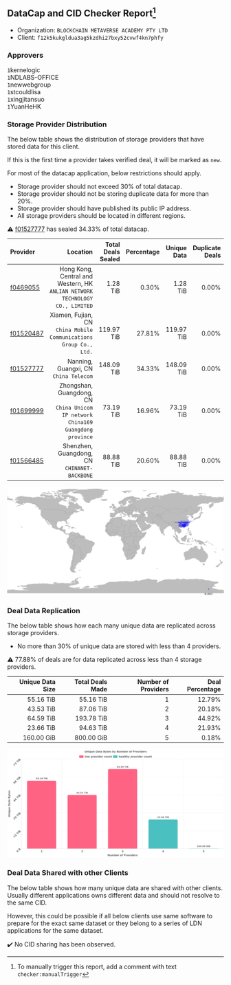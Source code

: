 ## DataCap and CID Checker Report[^1]
 - Organization: `BLOCKCHAIN METAVERSE ACADEMY PTY LTD`
 - Client: `f12k5kukgldua3ag5kzdhi27bxy52cvwf4kn7phfy`
### Approvers
`1`kernelogic<br/>`1`NDLABS-OFFICE<br/>`1`newwebgroup<br/>`1`stcouldlisa<br/>`1`xingjitansuo<br/>`1`YuanHeHK

### Storage Provider Distribution
The below table shows the distribution of storage providers that have stored data for this client.

If this is the first time a provider takes verified deal, it will be marked as `new`.

For most of the datacap application, below restrictions should apply.
 - Storage provider should not exceed 30% of total datacap.
 - Storage provider should not be storing duplicate data for more than 20%.
 - Storage provider should have published its public IP address.
 - All storage providers should be located in different regions.

⚠️ [f01527777](https://filfox.info/en/address/f01527777) has sealed 34.33% of total datacap.

| Provider                                              |                                                                            Location | Total Deals Sealed | Percentage | Unique Data | Duplicate Deals |
| :---------------------------------------------------- | ----------------------------------------------------------------------------------: | -----------------: | ---------: | ----------: | --------------: |
| [f0469055](https://filfox.info/en/address/f0469055)   |     Hong Kong, Central and Western, HK<br/>`ANLIAN NETWORK TECHNOLOGY CO., LIMITED` |           1.28 TiB |      0.30% |    1.28 TiB |           0.00% |
| [f01520487](https://filfox.info/en/address/f01520487) |                Xiamen, Fujian, CN<br/>`China Mobile Communications Group Co., Ltd.` |         119.97 TiB |     27.81% |  119.97 TiB |           0.00% |
| [f01527777](https://filfox.info/en/address/f01527777) |                                            Nanning, Guangxi, CN<br/>`China Telecom` |         148.09 TiB |     34.33% |  148.09 TiB |           0.00% |
| [f01699999](https://filfox.info/en/address/f01699999) | Zhongshan, Guangdong, CN<br/>`China Unicom  IP network China169 Guangdong province` |          73.19 TiB |     16.96% |   73.19 TiB |           0.00% |
| [f01566485](https://filfox.info/en/address/f01566485) |                                     Shenzhen, Guangdong, CN<br/>`CHINANET-BACKBONE` |          88.88 TiB |     20.60% |   88.88 TiB |           0.00% |

![Provider Distribution](https://raw.githubusercontent.com/data-preservation-programs/filplus-checker-assets/main/filecoin-project/filecoin-plus-large-datasets/issues/1002/1673233083393.png)
### Deal Data Replication
The below table shows how each many unique data are replicated across storage providers.
- No more than 30% of unique data are stored with less than 4 providers.

⚠️ 77.88% of deals are for data replicated across less than 4 storage providers.

| Unique Data Size | Total Deals Made | Number of Providers | Deal Percentage |
| ---------------: | ---------------: | ------------------: | --------------: |
|        55.16 TiB |        55.16 TiB |                   1 |          12.79% |
|        43.53 TiB |        87.06 TiB |                   2 |          20.18% |
|        64.59 TiB |       193.78 TiB |                   3 |          44.92% |
|        23.66 TiB |        94.63 TiB |                   4 |          21.93% |
|       160.00 GiB |       800.00 GiB |                   5 |           0.18% |

![Replication Distribution](https://raw.githubusercontent.com/data-preservation-programs/filplus-checker-assets/main/filecoin-project/filecoin-plus-large-datasets/issues/1002/1673233084205.png)
### Deal Data Shared with other Clients
The below table shows how many unique data are shared with other clients.
Usually different applications owns different data and should not resolve to the same CID.

However, this could be possible if all below clients use same software to prepare for the exact same dataset or they belong to a series of LDN applications for the same dataset.

✔️ No CID sharing has been observed.

[^1]: To manually trigger this report, add a comment with text `checker:manualTrigger`
